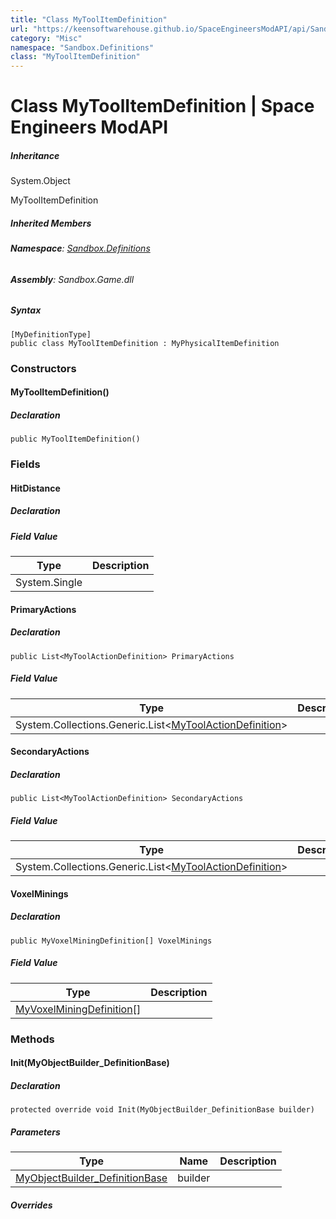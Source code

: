 ```yaml
---
title: "Class MyToolItemDefinition"
url: "https://keensoftwarehouse.github.io/SpaceEngineersModAPI/api/Sandbox.Definitions.MyToolItemDefinition.html"
category: "Misc"
namespace: "Sandbox.Definitions"
class: "MyToolItemDefinition"
---
```


# Class MyToolItemDefinition | Space Engineers ModAPI

##### Inheritance

System.Object

MyToolItemDefinition

##### Inherited Members

###### **Namespace**: [Sandbox.Definitions](https://keensoftwarehouse.github.io/SpaceEngineersModAPI/api/Sandbox.Definitions.html)

###### **Assembly**: Sandbox.Game.dll

##### Syntax

```
[MyDefinitionType]
public class MyToolItemDefinition : MyPhysicalItemDefinition
```

### Constructors

#### MyToolItemDefinition()

##### Declaration

```
public MyToolItemDefinition()
```

### Fields

#### HitDistance

##### Declaration

##### Field Value

| Type | Description |
| --- | --- |
| System.Single |     |

#### PrimaryActions

##### Declaration

```
public List<MyToolActionDefinition> PrimaryActions
```

##### Field Value

| Type | Description |
| --- | --- |
| System.Collections.Generic.List<[MyToolActionDefinition](https://keensoftwarehouse.github.io/SpaceEngineersModAPI/api/Sandbox.Definitions.MyToolActionDefinition.html)\> |     |

#### SecondaryActions

##### Declaration

```
public List<MyToolActionDefinition> SecondaryActions
```

##### Field Value

| Type | Description |
| --- | --- |
| System.Collections.Generic.List<[MyToolActionDefinition](https://keensoftwarehouse.github.io/SpaceEngineersModAPI/api/Sandbox.Definitions.MyToolActionDefinition.html)\> |     |

#### VoxelMinings

##### Declaration

```
public MyVoxelMiningDefinition[] VoxelMinings
```

##### Field Value

| Type | Description |
| --- | --- |
| [MyVoxelMiningDefinition](https://keensoftwarehouse.github.io/SpaceEngineersModAPI/api/Sandbox.Definitions.MyVoxelMiningDefinition.html)\[\] |     |

### Methods

#### Init(MyObjectBuilder\_DefinitionBase)

##### Declaration

```
protected override void Init(MyObjectBuilder_DefinitionBase builder)
```

##### Parameters

| Type | Name | Description |
| --- | --- | --- |
| [MyObjectBuilder\_DefinitionBase](https://keensoftwarehouse.github.io/SpaceEngineersModAPI/api/VRage.Game.MyObjectBuilder_DefinitionBase.html) | builder |     |

##### Overrides